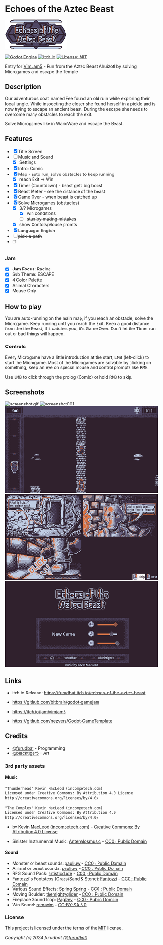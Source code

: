 # Echoes of the Aztec Beast

![logo](img/logo.png)

[![Godot Engine](https://img.shields.io/badge/Godot-%23FFFFFF.svg?logo=godot-engine)](#) [![Itch.io](https://img.shields.io/badge/itch.io-%23FF0B34.svg?logo=Itch.io&logoColor=white)](https://furudbat.itch.io/echoes-of-the-aztec-beast) [![License: MIT](https://img.shields.io/badge/License-MIT-green.svg)](LICENSE)

Entry for [VimJam5](https://itch.io/jam/vimjam5) - Run from the Aztec Beast Ahuizotl by solving Microgames and escape the Temple

## Description

Our adventurous coati named Fee found an old ruin while exploring their local jungle. While inspecting the closer she found herself in a pickle and is now trying to escape an ancient beast. During the escape she needs to overcome many obstacles to reach the exit.

Solve Microgames like in WarioWare and escape the Beast.

## Features

- [x] Title Screen
- [ ] Music and Sound
    - [x] Settings
- [x] Intro: Comic
- [x] Map - auto run, solve obstacles to keep running
    - [x] reach Exit -> Win
- [x] Timer (Countdown) - beast gets big boost
- [x] Beast Meter - see the distance of the beast
- [x] Game Over - when beast is catched up
- [x] Solve Microgames (obstacles)
    - [x] 3/? Microgames
        - [x] win conditions
        - [ ] ~~stun by making mistakes~~
    - [x] show Contols/Mouse promts
- [x] Language: English
- [ ] ~~pick-a-path~~
- [ ] ~~~Items: boost speed,, ...~~

### Jam

- [x] **Jam Focus**: Racing
- [x] Sub Theme: ESCAPE
- [x] 4 Color Palette
- [x] Animal Characters
- [x] Mouse Only

## How to play

You are auto-running on the main map, if you reach an obstacle, solve the Microgame.
Keep running until you reach the Exit.
Keep a good distance from the the Beast, if it catches you, it's Game Over.
Don't let the Timer run out or bad things will happen.

### Controls

Every Microgame have a little introduction at the start, <kbd>LMB</kbd> (left-click) to start the Microgame.
Most of the Microgames are solvable by clicking on something, keep an eye on special mouse and control prompts like <kbd>RMB</kbd>.

Use <kbd>LMB</kbd> to click through the prolog (Comic) or hold <kbd>RMB</kbd> to skip.

## Screenshots

![screenshot gif](screenshots/screenshot000.gif)
![screenshot001](screenshots/screenshots001.png)
![screenshot002](screenshots/screenshot002.png)
![screenshot003](screenshots/screenshot003.png)
![screenshot004](screenshots/screenshot004.png)

## Links

- itch.io Release: https://furudbat.itch.io/echoes-of-the-aztec-beast

- https://github.com/bitbrain/godot-gamejam
- https://itch.io/jam/vimjam5
- https://github.com/nezvers/Godot-GameTemplate

## Credits

 - [@furudbat](https://twitter.com/furudbat) - Programming
 - [@blacktiger5](https://bsky.app/profile/blacktiger5.bsky.social) - Art


### 3rd party assets

#### Music
    
    "Thunderhead" Kevin MacLeod (incompetech.com)
    Licensed under Creative Commons: By Attribution 4.0 License
    http://creativecommons.org/licenses/by/4.0/

    "The Complex" Kevin MacLeod (incompetech.com)
    Licensed under Creative Commons: By Attribution 4.0
    http://creativecommons.org/licenses/by/4.0/

- by Kevin MacLeod ([incompetech.com](https://incompetech.com/music/royalty-free/music.html)) - [Creative Commons: By Attribution 4.0 License](http://creativecommons.org/licenses/by/4.0/)

- Sinister Instrumental Music: [Antenalosmusic](https://freesound.org/people/Antenalosmusic/sounds/731713/) - [CC0 ; Public Domain](https://creativecommons.org/publicdomain/zero/1.0/)


#### Sound

- Monster or beast sounds: [pauliuw](https://opengameart.org/content/monster-or-beast-sounds) - [CC0 ; Public Domain](https://creativecommons.org/publicdomain/zero/1.0/)
- Animal or beast sounds: [pauliuw](https://opengameart.org/content/animal-or-beast-sounds) - [CC0 ; Public Domain](https://creativecommons.org/publicdomain/zero/1.0/)
- RPG Sound Pack: [artisticdude](https://opengameart.org/content/rpg-sound-pack) - [CC0 ; Public Domain](https://creativecommons.org/publicdomain/zero/1.0/)
- Fantozzi's Footsteps (Grass/Sand & Stone): [Fantozzi](https://opengameart.org/content/fantozzis-footsteps-grasssand-stone) - [CC0 ; Public Domain](https://creativecommons.org/publicdomain/zero/1.0/)
- Various Sound Effects: [Spring Spring](https://opengameart.org/content/various-sound-effects-0) - [CC0 ; Public Domain](https://creativecommons.org/publicdomain/zero/1.0/)
- Moving Boulder: [themightyglider](https://opengameart.org/content/moving-boulder) - [CC0 ; Public Domain](https://creativecommons.org/publicdomain/zero/1.0/)
- Fireplace Sound loop: [PagDev](https://opengameart.org/content/fireplace-sound-loop) - [CC0 ; Public Domain](https://creativecommons.org/publicdomain/zero/1.0/)
- Win Sound: [remaxim](https://opengameart.org/content/win-sound-2) - [CC-BY-SA 3.0](https://creativecommons.org/licenses/by-sa/3.0/)

### License

This project is licensed under the terms of the [MIT](LICENSE) license.

*Copyright (c) 2024 furudbat ([@furudbat](https://twitter.com/furudbat))*

